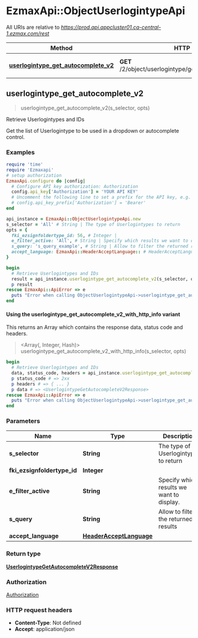 # EzmaxApi::ObjectUserlogintypeApi

All URIs are relative to *https://prod.api.appcluster01.ca-central-1.ezmax.com/rest*

| Method | HTTP request | Description |
| ------ | ------------ | ----------- |
| [**userlogintype_get_autocomplete_v2**](ObjectUserlogintypeApi.md#userlogintype_get_autocomplete_v2) | **GET** /2/object/userlogintype/getAutocomplete/{sSelector} | Retrieve Userlogintypes and IDs |


## userlogintype_get_autocomplete_v2

> <UserlogintypeGetAutocompleteV2Response> userlogintype_get_autocomplete_v2(s_selector, opts)

Retrieve Userlogintypes and IDs

Get the list of Userlogintype to be used in a dropdown or autocomplete control.

### Examples

```ruby
require 'time'
require 'Ezmaxapi'
# setup authorization
EzmaxApi.configure do |config|
  # Configure API key authorization: Authorization
  config.api_key['Authorization'] = 'YOUR API KEY'
  # Uncomment the following line to set a prefix for the API key, e.g. 'Bearer' (defaults to nil)
  # config.api_key_prefix['Authorization'] = 'Bearer'
end

api_instance = EzmaxApi::ObjectUserlogintypeApi.new
s_selector = 'All' # String | The type of Userlogintypes to return
opts = {
  fki_ezsignfoldertype_id: 56, # Integer | 
  e_filter_active: 'All', # String | Specify which results we want to display.
  s_query: 's_query_example', # String | Allow to filter the returned results
  accept_language: EzmaxApi::HeaderAcceptLanguage:: # HeaderAcceptLanguage | 
}

begin
  # Retrieve Userlogintypes and IDs
  result = api_instance.userlogintype_get_autocomplete_v2(s_selector, opts)
  p result
rescue EzmaxApi::ApiError => e
  puts "Error when calling ObjectUserlogintypeApi->userlogintype_get_autocomplete_v2: #{e}"
end
```

#### Using the userlogintype_get_autocomplete_v2_with_http_info variant

This returns an Array which contains the response data, status code and headers.

> <Array(<UserlogintypeGetAutocompleteV2Response>, Integer, Hash)> userlogintype_get_autocomplete_v2_with_http_info(s_selector, opts)

```ruby
begin
  # Retrieve Userlogintypes and IDs
  data, status_code, headers = api_instance.userlogintype_get_autocomplete_v2_with_http_info(s_selector, opts)
  p status_code # => 2xx
  p headers # => { ... }
  p data # => <UserlogintypeGetAutocompleteV2Response>
rescue EzmaxApi::ApiError => e
  puts "Error when calling ObjectUserlogintypeApi->userlogintype_get_autocomplete_v2_with_http_info: #{e}"
end
```

### Parameters

| Name | Type | Description | Notes |
| ---- | ---- | ----------- | ----- |
| **s_selector** | **String** | The type of Userlogintypes to return |  |
| **fki_ezsignfoldertype_id** | **Integer** |  | [optional] |
| **e_filter_active** | **String** | Specify which results we want to display. | [optional][default to &#39;Active&#39;] |
| **s_query** | **String** | Allow to filter the returned results | [optional] |
| **accept_language** | [**HeaderAcceptLanguage**](.md) |  | [optional] |

### Return type

[**UserlogintypeGetAutocompleteV2Response**](UserlogintypeGetAutocompleteV2Response.md)

### Authorization

[Authorization](../README.md#Authorization)

### HTTP request headers

- **Content-Type**: Not defined
- **Accept**: application/json


